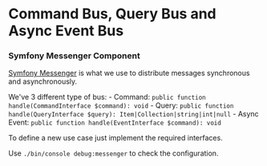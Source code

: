 # Command Bus, Query Bus and Async Event Bus

### Symfony Messenger Component

[Symfony Messenger](https://symfony.com/doc/current/messenger.html) is what we use to distribute messages synchronous and asynchronously.

We've 3 different type of bus:
	- Command: `public function handle(CommandInterface $command): void`
	- Query: `public function handle(QueryInterface $query): Item|Collection|string|int|null`
	- Async Event: `public function handle(EventInterface $command): void`
	
To define a new use case just implement the required interfaces.

Use `./bin/console debug:messenger` to check the configuration.